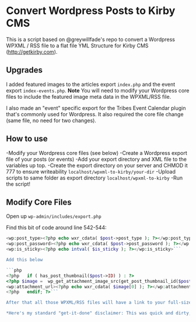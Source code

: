 # Convert Wordpress Posts to Kirby CMS 

This is a script based on @greywillfade's repo to convert a Wordpress WPXML / RSS file to a flat file YML Structure for Kirby CMS (http://getkirby.com).

## Upgrades

I added featured images to the articles export `index.php` and the event export `index-events.php`. **Note** You will need to modify your Wordpress core files to include the featured image meta data in the WPXML/RSS file.

I also made an "event" specific export for the Tribes Event Calendar plugin that's commonly used for Wordpress. It also required the core file change (same file, no need for two changes).

## How to use

-Modify your Wordpress core files (see below)
-Create a Wordpress export file of your posts (or events)
-Add your export directory and XML file to the variables up top.
-Create the export directory on your server and CHMOD it 777 to ensure writeability `localhost/wpxml-to-kirby/your-dir`
-Upload scripts to same folder as export directory `localhost/wpxml-to-kirby`
-Run the script!


## Modify Core Files

Open up `wp-admin/includes/export.php`

Find this bit of code around line 542-544:

```php 
<wp:post_type><?php echo wxr_cdata( $post->post_type ); ?></wp:post_type>
<wp:post_password><?php echo wxr_cdata( $post->post_password ); ?></wp:post_password>
<wp:is_sticky><?php echo intval( $is_sticky ); ?></wp:is_sticky>```

Add this below

```php 
<?php	if ( has_post_thumbnail($post->ID) ) : ?>
<?php $image =  wp_get_attachment_image_src(get_post_thumbnail_id($post->ID), 'full') ?>
<wp:attachment_url><?php echo wxr_cdata( $image[0] ); ?></wp:attachment_url>
<?php 	endif; ?>```

After that all those WPXML/RSS files will have a link to your full-sized featured image available to either download or link remotely. You can obviously modify the get_post_thumbnail_id function to get any size you desire, and add more XML objects for different sizes.

*Here's my standard "get-it-done" disclaimer: This was quick and dirty, I'm sure there are more elegant ways to handle this. If you're migrating off Wordpress, I'm sure core file modifications probably won't matter. **But don't take it as good practice.**
